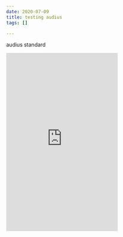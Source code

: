 ```yaml
---
date: 2020-07-09
title: testing audius
tags: []

---
```

audius standard

<iframe src="https://audius.co/embed/track?id=77114&ownerId=21526&flavor=card width=100%" height="480" allow="encrypted-media" style="border: none;"></iframe>
